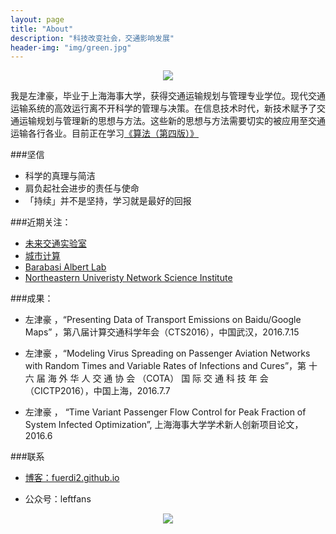 ```yaml
---
layout: page
title: "About"
description: "科技改变社会，交通影响发展"
header-img: "img/green.jpg"
---
```



<center>
    <p><img src="http://7xlfkx.com1.z0.glb.clouddn.com/white2.jpg" align="center"></p>
</center>

我是左津豪，毕业于上海海事大学，获得交通运输规划与管理专业学位。现代交通运输系统的高效运行离不开科学的管理与决策。在信息技术时代，新技术赋予了交通运输规划与管理新的思想与方法。这些新的思想与方法需要切实的被应用至交通运输各行各业。目前正在学习[《算法（第四版）》](https://book.douban.com/subject/19)

###坚信

- 科学的真理与简洁 
- 肩负起社会进步的责任与使命
- 「持续」并不是坚持，学习就是最好的回报


###近期关注：


- [未来交通实验室](http://www.futuretransportlab.com/)
- [城市计算](https://www.microsoft.com/en-us/research/project/%E5%9F%8E%E5%B8%82%E8%AE%A1%E7%AE%97/)
- [Barabasi Albert Lab](https://www.barabasilab.com/)
- [Northeastern Univeristy Network Science Institute](https://www.networkscienceinstitute.org/)




###成果：

- 左津豪 ，“Presenting Data of Transport Emissions on Baidu/Google Maps” ，第八届计算交通科学年会（CTS2016），中国武汉，2016.7.15

- 左津豪 ，“Modeling Virus Spreading on Passenger Aviation Networks with Random Times and Variable Rates of Infections and Cures”，第 十 六 届 海 外 华 人 交 通 协 会 （COTA） 国 际 交 通 科 技 年 会（CICTP2016），中国上海，2016.7.7
- 左津豪 ， “Time Variant Passenger Flow Control for Peak Fraction of System Infected Optimization”, 上海海事大学学术新人创新项目论文，2016.6


###联系

- [博客：fuerdi2.github.io](fuerdi2.github.io)

- 公众号：leftfans


<center>
    <p><img src="http://blogs.worldbank.org/trade/files/trade/Air%20transport%20network%20map.gif" align="center"></p>
</center>






